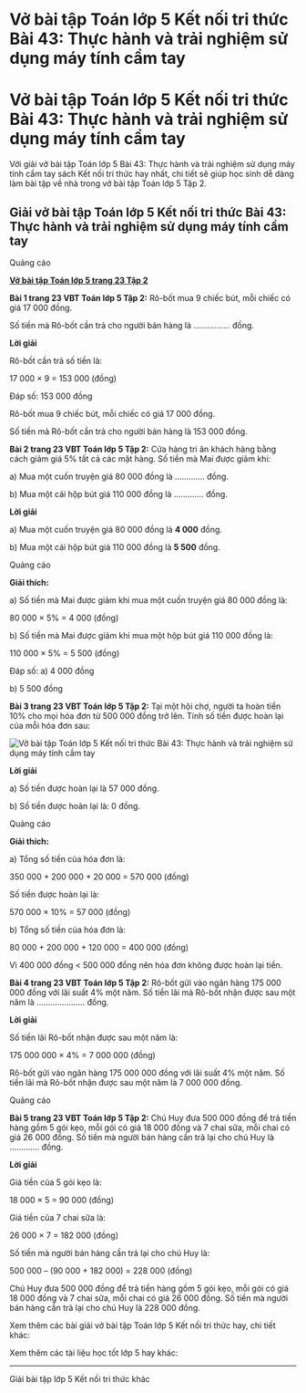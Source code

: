 # Vở bài tập Toán lớp 5 Kết nối tri thức Bài 43: Thực hành và trải nghiệm sử dụng máy tính cầm tay

# Vở bài tập Toán lớp 5 Kết nối tri thức Bài 43: Thực hành và trải nghiệm sử dụng máy tính cầm tay

Với giải vở bài tập Toán lớp 5 Bài 43: Thực hành và trải nghiệm sử dụng máy tính cầm tay sách Kết nối tri thức hay nhất, chi tiết sẽ giúp học sinh dễ dàng làm bài tập về nhà trong vở bài tập Toán lớp 5 Tập 2.

## Giải vở bài tập Toán lớp 5 Kết nối tri thức Bài 43: Thực hành và trải nghiệm sử dụng máy tính cầm tay

Quảng cáo

[**Vở bài tập Toán lớp 5 trang 23 Tập 2**](https://vietjack.com/vbt-toan-5-kn/vbt-toan-lop-5-trang-23-tap-2.jsp)

**Bài 1 trang 23 VBT Toán lớp 5 Tập 2:** Rô-bốt mua 9 chiếc bút, mỗi chiếc có giá 17 000 đồng.

Số tiền mà Rô-bốt cần trả cho người bán hàng là ……………. đồng.

**Lời giải**

Rô-bốt cần trả số tiền là:

17 000 × 9 = 153 000 (đồng)

Đáp số: 153 000 đồng

Rô-bốt mua 9 chiếc bút, mỗi chiếc có giá 17 000 đồng.

Số tiền mà Rô-bốt cần trả cho người bán hàng là 153 000 đồng.

**Bài 2 trang 23 VBT Toán lớp 5 Tập 2:** Cửa hàng tri ân khách hàng bằng cách giảm giá 5% tất cả các mặt hàng. Số tiền mà Mai được giảm khi:

a) Mua một cuốn truyện giá 80 000 đồng là …………. đồng.

b) Mua một cái hộp bút giá 110 000 đồng là …………. đồng.

**Lời giải**

a) Mua một cuốn truyện giá 80 000 đồng là **4 000** đồng.

b) Mua một cái hộp bút giá 110 000 đồng là **5 500** đồng.

Quảng cáo

**Giải thích:**

a) Số tiền mà Mai được giảm khi mua một cuốn truyện giá 80 000 đồng là:

80 000 × 5% = 4 000 (đồng)

b) Số tiền mà Mai được giảm khi mua một hộp bút giá 110 000 đồng là:

110 000 × 5% = 5 500 (đồng)

Đáp số: a) 4 000 đồng

b) 5 500 đồng

**Bài 3 trang 23 VBT Toán lớp 5 Tập 2:** Tại một hội chợ, người ta hoàn tiền 10% cho mọi hóa đơn từ 500 000 đồng trở lên. Tính số tiền được hoàn lại của mỗi hóa đơn sau:

![Vở bài tập Toán lớp 5 Kết nối tri thức Bài 43: Thực hành và trải nghiệm sử dụng máy tính cầm tay](https://vietjack.com/vbt-toan-5-kn/images/bai-43-thuc-hanh-va-trai-nghiem-su-dung-may-tinh-cam-tay-265503.PNG)

**Lời giải**

a) Số tiền được hoàn lại là 57 000 đồng.

b) Số tiền được hoàn lại là: 0 đồng.

Quảng cáo

**Giải thích:**

a) Tổng số tiền của hóa đơn là:

350 000 + 200 000 + 20 000 = 570 000 (đồng)

Số tiền được hoàn lại là:

570 000 × 10% = 57 000 (đồng)

b) Tổng số tiền của hóa đơn là:

80 000 + 200 000 + 120 000 = 400 000 (đồng)

Vì 400 000 đồng < 500 000 đồng nên hóa đơn không được hoàn lại tiền.

**Bài 4 trang 23 VBT Toán lớp 5 Tập 2:** Rô-bốt gửi vào ngân hàng 175 000 000 đồng với lãi suất 4% một năm. Số tiền lãi mà Rô-bốt nhận được sau một năm là ………………… đồng.

**Lời giải**

Số tiền lãi Rô-bốt nhận được sau một năm là:

175 000 000 × 4% = 7 000 000 (đồng)

Rô-bốt gửi vào ngân hàng 175 000 000 đồng với lãi suất 4% một năm. Số tiền lãi mà Rô-bốt nhận được sau một năm là 7 000 000 đồng.

Quảng cáo

**Bài 5 trang 23 VBT Toán lớp 5 Tập 2:** Chú Huy đưa 500 000 đồng để trả tiền hàng gồm 5 gói kẹo, mỗi gói có giá 18 000 đồng và 7 chai sữa, mỗi chai có giá 26 000 đồng. Số tiền mà người bán hàng cần trả lại cho chú Huy là …………. đồng.

**Lời giải**

Giá tiền của 5 gói kẹo là:

18 000 × 5 = 90 000 (đồng)

Giá tiền của 7 chai sữa là:

26 000 × 7 = 182 000 (đồng)

Số tiền mà người bán hàng cần trả lại cho chú Huy là:

500 000 – (90 000 + 182 000) = 228 000 (đồng)

Chú Huy đưa 500 000 đồng để trả tiền hàng gồm 5 gói kẹo, mỗi gói có giá 18 000 đồng và 7 chai sữa, mỗi chai có giá 26 000 đồng. Số tiền mà người bán hàng cần trả lại cho chú Huy là 228 000 đồng.

Xem thêm các bài giải vở bài tập Toán lớp 5 Kết nối tri thức hay, chi tiết khác:

Xem thêm các tài liệu học tốt lớp 5 hay khác:

* * *

Giải bài tập lớp 5 Kết nối tri thức khác
